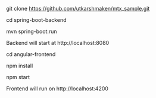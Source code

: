 
git clone https://github.com/utkarshmaken/mtx_sample.git

cd spring-boot-backend

mvn spring-boot:run

Backend will start at http://localhost:8080

cd angular-frontend

npm install

npm start

Frontend will run on http://localhost:4200
